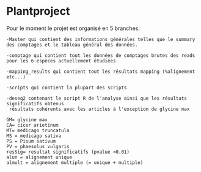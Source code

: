 # Plantproject

Pour le moment le projet est organisé en 5 branches:

    -Master qui contient des informations générales telles que le summary des comptages et le tableau général des données.

    -comptage qui contient tout les données de comptages brutes des reads pour les 6 espèces actuellement étudiées

    -mapping_results qui contient tout les résultats mapping (%alignement etc...)

    -scripts qui contient la plupart des scripts
    
    -deseq2 contenant le script R de l'analyse ainsi que les résultats significatifs obtenus
     résultats cohérents avec les articles à l'exception de glycine max
     
    GM= glycine max
    CA= cicer arietinum
    MT= medicago truncatula
    MS = medicago sativa
    PS = Pisum sativum
    PV = phaesolus vulgaris 
    resSig= resultat significatifs (pvalue <0.01)
    alun = alignement unique
    almult = alignement multiple (= unique + multiple)
